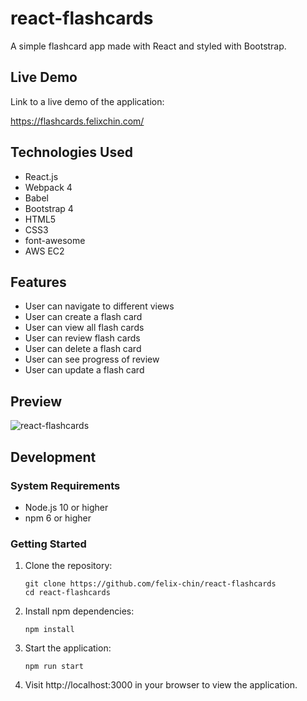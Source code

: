 # react-flashcards
A simple flashcard app made with React and styled with Bootstrap.

## Live Demo

Link to a live demo of the application: 

https://flashcards.felixchin.com/

## Technologies Used

- React.js
- Webpack 4
- Babel
- Bootstrap 4
- HTML5
- CSS3
- font-awesome
- AWS EC2

## Features

- User can navigate to different views
- User can create a flash card
- User can view all flash cards
- User can review flash cards
- User can delete a flash card
- User can see progress of review
- User can update a flash card

## Preview

![react-flashcards](./flashcards.gif)

## Development

### System Requirements

- Node.js 10 or higher
- npm 6 or higher

### Getting Started

1. Clone the repository:
    ```shell
    git clone https://github.com/felix-chin/react-flashcards
    cd react-flashcards
    ```
2. Install npm dependencies:
    ```shell
    npm install
    ```
3. Start the application:
    ```shell
    npm run start
    ```
4. Visit http://localhost:3000 in your browser to view the application.

